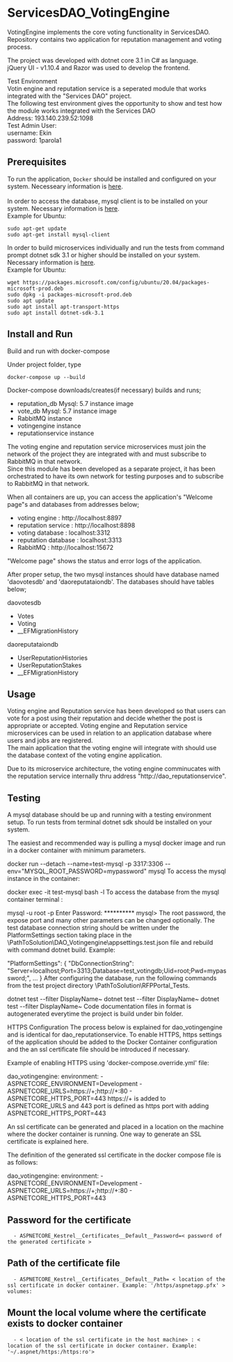 # ServicesDAO_VotingEngine
VotingEngine implements the core voting functionality in ServicesDAO. Repository contains two application for reputation management and voting process.

The project was developed with dotnet core 3.1 in C# as language.<br>
jQuery UI - v1.10.4 and Razor was used to develop the frontend.<br>

Test Environment<br>
Votin engine and reputation service is a seperated module that works integrated with the "Services DAO" project.<br>
The following test environment gives the opportunity to show and test how the module works integrated with the Services DAO <br>
Address: 193.140.239.52:1098 <br>
Test Admin User:<br>
username: Ekin<br>
password: 1parola1<br>

## Prerequisites
To run the application, `Docker` should be installed and configured on your system. Necesseary information is [here](https://docs.docker.com/engine/install/).<br>
<br>
In order to access the database, mysql client is to be installed on your system. Necessary information is [here](https://dev.mysql.com/doc/mysql-shell/8.0/en/mysql-shell-install-linux-quick.html).<br>
Example for Ubuntu:
```shell
sudo apt-get update
sudo apt-get install mysql-client
```
In order to build microservices individually and run the tests from command prompt dotnet sdk 3.1 or higher should be installed on your system. Necessary information is [here](https://docs.microsoft.com/tr-tr/dotnet/core/install/linux-ubuntu).<br>
Example for Ubuntu:
```shell
wget https://packages.microsoft.com/config/ubuntu/20.04/packages-microsoft-prod.deb
sudo dpkg -i packages-microsoft-prod.deb
sudo apt update
sudo apt install apt-transport-https
sudo apt install dotnet-sdk-3.1
```

## Install and Run

Build and run with docker-compose <br>

Under project folder, type 
```shell
docker-compose up --build
```
Docker-compose downloads/creates(if necessary) builds and runs;

- reputation_db Mysql: 5.7 instance image 
- vote_db Mysql: 5.7 instance image 
- RabbitMQ instance
- votingengine instance
- reputationservice instance

The voting engine and reputation service microservices must join the network of the project they are integrated with and must subscribe to RabbitMQ in that network. <br>
Since this module has been developed as a separate project, it has been orchestrated to have its own network for testing purposes and to subscribe to RabbitMQ in that network.<br>

When all containers are up, you can access the application's "Welcome page"s and databases from addresses below;<br>
- voting engine       : http://localhost:8897 
- reputation service  : http://localhost:8898
- voting database     : localhost:3312
- reputation database : localhost:3313
- RabbitMQ            : http://localhost:15672

"Welcome page" shows the status and error logs of the application. <br>

After proper setup, the two mysql instances should have database named 'daovotesdb' and 'daoreputataiondb'. The databases should have tables below;<br>

daovotesdb<br>
- Votes
- Voting
- __EFMigrationHistory

daoreputataiondb<br>
- UserReputationHistories
- UserReputationStakes
- __EFMigrationHistory

## Usage

Voting engine and Reputation service has been developed so that users can vote for a post using their reputation and decide whether the post is appropriate or accepted. Voting engine and Reputation service microservices can be used in relation to an application database where users and jobs are registered.<br>
The main application that the voting engine will integrate with should use the database context of the voting engine application.<br>

Due to its microservice architecture, the voting engine comminucates with the reputation service internally thru address "http://dao_reputationservice".

## Testing
A mysql database should be up and running with a testing environment setup.
To run tests from terminal dotnet sdk should be installed on your system.

The easiest and recommended way is pulling a mysql docker image and run in a docker container with minimum parameters.

docker run --detach --name=test-mysql -p 3317:3306  --env="MYSQL_ROOT_PASSWORD=mypassword" mysql
To access the mysql instance in the container:

docker exec -it test-mysql bash -l
To access the database from the mysql container terminal :

mysql -u root -p
Enter Password: **********
mysql>
The root password, the expose port and many other parameters can be changed optionally. The test database connection string should be written under the PlatformSettings section taking place in the \PathToSolution\DAO_Votingengine\appsettings.test.json file and rebuild with command dotnet build.
Example:

"PlatformSettings": {
    "DbConnectionString": "Server=localhost;Port=3313;Database=test_votingdb;Uid=root;Pwd=mypassword;",
    ...
}
After configuring the database, run the following commands from the test project directory \PathToSolution\RFPPortal_Tests\.

dotnet test --filter DisplayName~
dotnet test --filter DisplayName~
dotnet test --filter DisplayName~
Code documentation files in format is autogenerated everytime the project is build under bin folder.

HTTPS Configuration
The process below is explained for dao_votingengine and is identical for dao_reputationservice.
To enable HTTPS, https settings of the application should be added to the Docker Container configuration and the an ssl certificate file should be introduced if necessary.

Example of enabling HTTPS using 'docker-compose.override.yml' file:

dao_votingengine:
    environment:
      - ASPNETCORE_ENVIRONMENT=Development
      - ASPNETCORE_URLS=https://+;http://+:80
      - ASPNETCORE_HTTPS_PORT=443
https://+ is added to ASPNETCORE_URLS and 443 port is defined as https port with adding ASPNETCORE_HTTPS_PORT=443

An ssl certificate can be generated and placed in a location on the machine where the docker container is running.
One way to generate an SSL certificate is explained here.

The definition of the generated ssl certificate in the docker compose file is as follows:

dao_votingengine:
    environment:
      - ASPNETCORE_ENVIRONMENT=Development
      - ASPNETCORE_URLS=https://+;http://+:80
      - ASPNETCORE_HTTPS_PORT=443
## Password for the certificate
      - ASPNETCORE_Kestrel__Certificates__Default__Password=< password of the generated certificate >
## Path of the certificate file
      - ASPNETCORE_Kestrel__Certificates__Default__Path= < location of the ssl certificate in docker container. Example: '/https/aspnetapp.pfx' > 
    volumes:
## Mount the local volume where the certificate exists to docker container
      - < location of the ssl certificate in the host machine> : < location of the ssl certificate in docker container. Example: '~/.aspnet/https:/https:ro'>

